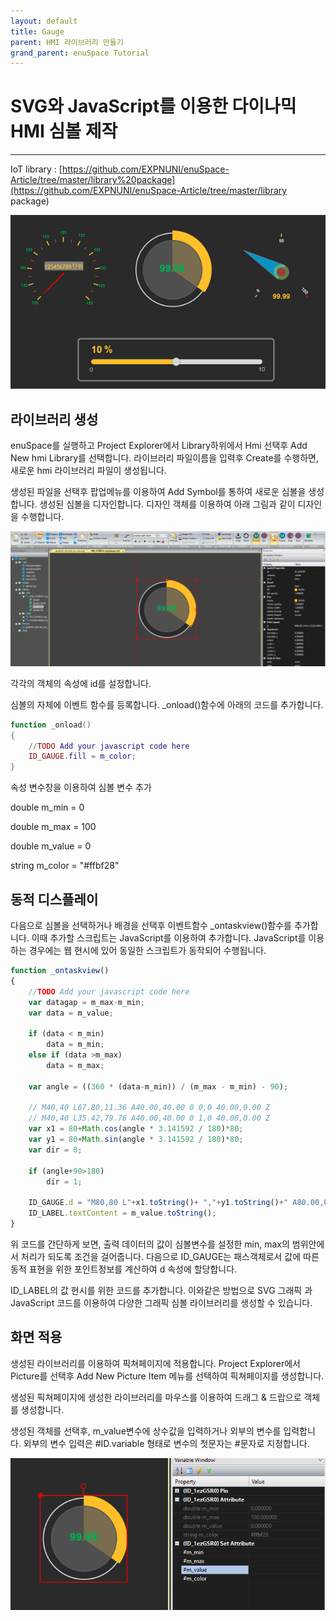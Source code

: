 ```yaml
---
layout: default
title: Gauge
parent: HMI 라이브러리 만들기
grand_parent: enuSpace Tutorial
---
```


# SVG와 JavaScript를 이용한 다이나믹 HMI 심볼 제작

---

IoT library : [https://github.com/EXPNUNI/enuSpace-Article/tree/master/library%20package](https://github.com/EXPNUNI/enuSpace-Article/tree/master/library package)

![](./assets/tutorial/hmi_symbol.png)

## 라이브러리 생성

enuSpace를 실행하고 Project Explorer에서 Library하위에서 Hmi 선택후 Add New hmi Library를 선택합니다. 라이브러리 파일이름을 입력후 Create를 수행하면, 새로운 hmi 라이브러리 파일이 생성됩니다.

생성된 파일을 선택후 팝업메뉴를 이용하여 Add Symbol를 통하여 새로운 심볼을 생성합니다. 생성된 심볼을 디자인합니다. 디자인 객체를 이용하여 아래 그림과 같이 디자인을 수행합니다.

![](./assets/hmi-library1/hmi_symbol_edit.png)

각각의 객체의 속성에 id를 설정합니다. 

심볼의 자체에 이벤트 함수를 등록합니다. \_onload\(\)함수에 아래의 코드를 추가합니다. 

```lua
function _onload()
{	
	//TODO Add your javascript code here
	ID_GAUGE.fill = m_color;
}
```

속성 변수창을 이용하여 심볼 변수 추가

double m\_min = 0

double m\_max = 100

double m\_value = 0

string m\_color = "\#ffbf28"

## 동적 디스플레이

다음으로 심볼을 선택하거나 배경을 선택후 이벤트함수 \_ontaskview\(\)함수를 추가합니다. 이때 추가할 스크립트는 JavaScript를 이용하여 추가합니다. JavaScript를 이용하는 경우에는 웹 현시에 있어 동일한 스크립트가 동작되어 수행됩니다.

```js
function _ontaskview()
{	
	//TODO Add your javascript code here
	var datagap = m_max-m_min;
	var data = m_value;

	if (data < m_min)
		data = m_min;
	else if (data >m_max)
		data = m_max;

	var angle = ((360 * (data-m_min)) / (m_max - m_min) - 90);

	// M40,40 L67.80,11.36 A40.00,40.00 0 0,0 40.00,0.00 Z
	// M40,40 L35.42,79.76 A40.00,40.00 0 1,0 40.00,0.00 Z
	var x1 = 80+Math.cos(angle * 3.141592 / 180)*80;
	var y1 = 80+Math.sin(angle * 3.141592 / 180)*80;
	var dir = 0;

	if (angle+90>180)
		dir = 1;

	ID_GAUGE.d = "M80,80 L"+x1.toString()+ ","+y1.toString()+" A80.00,80.00 0 "+ dir.toString()+",0 80.00,0.00 Z";
	ID_LABEL.textContent = m_value.toString();
}
```

위 코드를 간단하게 보면, 출력 데이터의 값이 심볼변수를 설정한 min, max의 범위안에서 처리가 되도록 조건을 걸어줍니다. 다음으로 ID\_GAUGE는 패스객체로서 값에 따른 동적 표현을 위한 포인트정보를 계산하여 d 속성에 할당합니다.

ID\_LABEL의 값 현시를 위한 코드를 추가합니다. 이와같은 방법으로 SVG 그래픽 과 JavaScript 코드를 이용하여 다양한 그래픽 심볼 라이브러리를 생성할 수 있습니다.

## 화면 적용

생성된 라이브러리를 이용하여 픽쳐페이지에 적용합니다. Project Explorer에서 Picture를 선택후 Add New Picture Item 메뉴를 선택하여 픽쳐페이지를 생성합니다.

생성된 픽쳐페이지에 생성한 라이브러리를 마우스를 이용하여 드래그 & 드랍으로 객체를 생성합니다. 

생성된 객체를 선택후, m\_value변수에 상수값을 입력하거나 외부의 변수를 입력합니다. 외부의 변수 입력은 \#ID.variable 형태로 변수의 첫문자는 \#문자로 지정합니다.

 ![](./assets/hmi-library1/hmi_gauge_accept.png)



